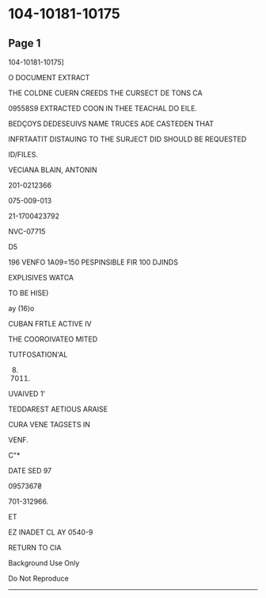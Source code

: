 # 104-10181-10175

## Page 1

104-10181-10175]

O DOCUMENT EXTRACT

THE COLDNE CUERN CREEDS THE CURSECT DE TONS CA

09558S9 EXTRACTED COON IN THEE TEACHAL DO EILE.

BEDÇOYS DEDESEUIVS NAME TRUCES ADE CASTEDEN THAT

INFRTAATIT DISTAUING TO THE SURJECT DID SHOULD BE REQUESTED

ID/FILES.

VECIANA BLAIN, ANTONIN

201-0212366

075-009-013

21-1700423792

NVC-07715

D5

196 VENFO 1A09=150 PESPINSIBLE FIR 100 DJINDS

EXPLISIVES WATCA

TO BE HISE)

ay (16)o

CUBAN FRTLE ACTIVE IV

THE COOROIVATEO MITED

TUTFOSATION'AL

8. 7011.

UVAIVED 1'

TEDDAREST AETIOUS ARAISE

CURA VENE TAGSETS IN

VENF.

C"*

DATE SED 97

0957367₴

701-312966.

ET

EZ INADET CL AY 0540-9

RETURN TO CIA

Background Use Only

Do Not Reproduce

---

